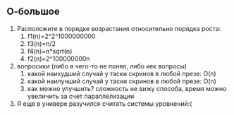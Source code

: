## О-большое ##

 1. Расположите в порядке возрастания относительно порядка роста:
    1. f1(n)=2^2^1000000000
    2. f3(n)=n/2
    3. f4(n)=n*sqrt(n)
    4. f2(n)=2^100000000n
 2. вопросики (либо я чего-то не понял, либо кек вопросы)
    1. какой наихудший случай у таски скринов в любой презе: O(n)
    2. какой наилучший случай у таски скринов в любой презе: O(n)
    3. как можно улучшить? сложность не вижу способа, время можно увеличить за счет параллелизации
 3. Я еще в универе разучился считать системы уровнений:(
